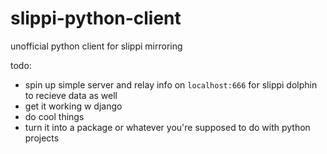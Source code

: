 # slippi-python-client
unofficial python client for slippi mirroring

todo:
 * spin up simple server and relay info on `localhost:666` for slippi dolphin to recieve data as well
 * get it working w django 
 * do cool things 
 * turn it into a package or whatever you're supposed to do with python projects
